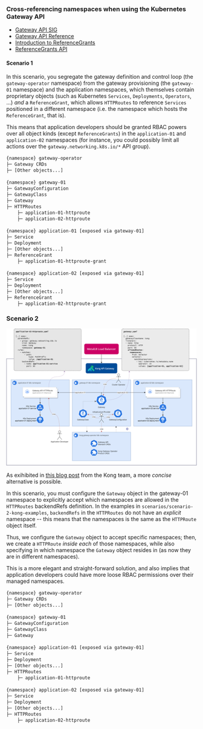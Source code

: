 ### Cross-referencing namespaces when using the Kubernetes Gateway API

- [Gateway API SIG](https://gateway-api.sigs.k8s.io/)
- [Gateway API Reference](https://gateway-api.sigs.k8s.io/api-types/gateway/)
- [Introduction to ReferenceGrants](https://gateway-api.sigs.k8s.io/api-types/referencegrant/)
- [ReferenceGrants API](https://gateway-api.sigs.k8s.io/reference/spec/#gateway.networking.k8s.io/v1alpha2.ReferenceGrant)


#### Scenario 1

In this scenario, you segregate the gateway definition and control loop (the `gateway-operator` namespace) from the gateway provisioning (the `gateway-01` namespace) and the application namespaces, which themselves contain proprietary objects (such as Kubernetes `Services`, `Deployments`, `Operators`, ...) *and* a `ReferenceGrant`, which allows `HTTPRoutes` to reference `Services` positioned in a different namespace (i.e. the namespace which hosts the `ReferenceGrant`, that is). 

This means that application developers should be granted RBAC powers over all object kinds (except `ReferenceGrants`) in the `application-01` and `application-02` namespaces (for instance, you could possibly limit all actions over the `gateway.networking.k8s.io/*` API group).

```
{namespace} gateway-operator
├─ Gateway CRDs
├─ [Other objects...]

{namespace} gateway-01
├─ GatewayConfiguration
├─ GatewayClass
├─ Gateway
├─ HTTPRoutes
    ├─ application-01-httproute
    ├─ application-02-httproute

{namespace} application-01 [exposed via gateway-01]
├─ Service
├─ Deployment
├─ [Other objects...]
├─ ReferenceGrant
    ├─ application-01-httproute-grant

{namespace} application-02 [exposed via gateway-01]
├─ Service
├─ Deployment
├─ [Other objects...]
├─ ReferenceGrant
    ├─ application-02-httproute-grant

```

### Scenario 2

![Kong API Gatway - High Level Diagram](assets/kong_hld.png)

As exihibited in [this blog post](https://konghq.com/blog/engineering/sending-traffic-across-namespaces-with-gateway-api) from the Kong team, a more *concise* alternative is possible. 

In this scenario, you must configure the `Gateway` object in the gateway-01 namespace to explicitly accept which namespaces are allowed in the `HTTPRoutes` backendRefs definition. In the examples in `scenarios/scenario-2-kong-examples`, `backendRefs` in the `HTTPRoutes` do not have an *explicit* namespace -- this means that the namespaces is the same as the `HTTPRoute` object itself.

Thus, we configure the `Gateway` object to accept specific namespaces; then, we create a `HTTPRoute` *inside each* of those namespaces, while also specifying in which namespace the `Gateway` object resides in (as now they are in different namespaces).

This is a more elegant and straight-forward solution, and also implies that application developers could have more loose RBAC permissions over their managed namespaces.

```
{namespace} gateway-operator
├─ Gateway CRDs
├─ [Other objects...]

{namespace} gateway-01
├─ GatewayConfiguration
├─ GatewayClass
├─ Gateway

{namespace} application-01 [exposed via gateway-01]
├─ Service
├─ Deployment
├─ [Other objects...]
├─ HTTPRoutes
    ├─ application-01-httproute

{namespace} application-02 [exposed via gateway-01]
├─ Service
├─ Deployment
├─ [Other objects...]
├─ HTTPRoutes
    ├─ application-02-httproute

```